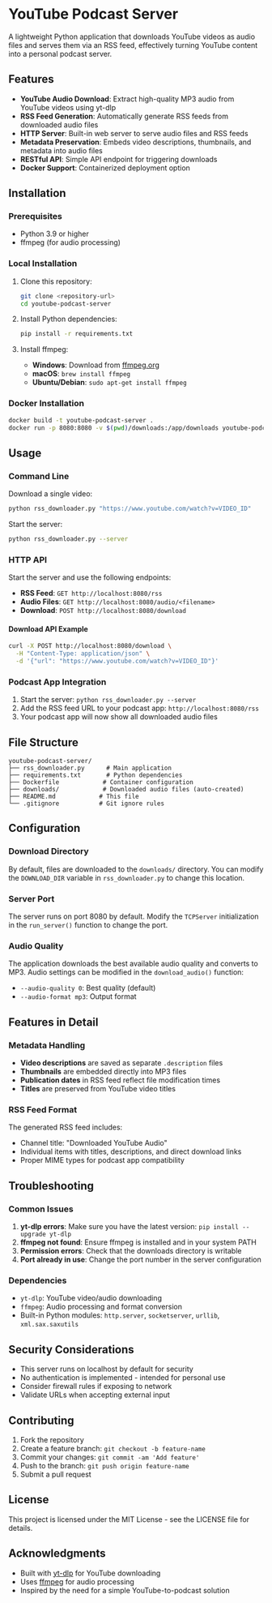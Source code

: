 # YouTube Podcast Server

A lightweight Python application that downloads YouTube videos as audio files and serves them via an RSS feed, effectively turning YouTube content into a personal podcast server.

## Features

- **YouTube Audio Download**: Extract high-quality MP3 audio from YouTube videos using yt-dlp
- **RSS Feed Generation**: Automatically generate RSS feeds from downloaded audio files
- **HTTP Server**: Built-in web server to serve audio files and RSS feeds
- **Metadata Preservation**: Embeds video descriptions, thumbnails, and metadata into audio files
- **RESTful API**: Simple API endpoint for triggering downloads
- **Docker Support**: Containerized deployment option

## Installation

### Prerequisites

- Python 3.9 or higher
- ffmpeg (for audio processing)

### Local Installation

1. Clone this repository:
   ```bash
   git clone <repository-url>
   cd youtube-podcast-server
   ```

2. Install Python dependencies:
   ```bash
   pip install -r requirements.txt
   ```

3. Install ffmpeg:
   - **Windows**: Download from [ffmpeg.org](https://ffmpeg.org/download.html)
   - **macOS**: `brew install ffmpeg`
   - **Ubuntu/Debian**: `sudo apt-get install ffmpeg`

### Docker Installation

```bash
docker build -t youtube-podcast-server .
docker run -p 8080:8080 -v $(pwd)/downloads:/app/downloads youtube-podcast-server
```

## Usage

### Command Line

Download a single video:
```bash
python rss_downloader.py "https://www.youtube.com/watch?v=VIDEO_ID"
```

Start the server:
```bash
python rss_downloader.py --server
```

### HTTP API

Start the server and use the following endpoints:

- **RSS Feed**: `GET http://localhost:8080/rss`
- **Audio Files**: `GET http://localhost:8080/audio/<filename>`
- **Download**: `POST http://localhost:8080/download`

#### Download API Example

```bash
curl -X POST http://localhost:8080/download \
  -H "Content-Type: application/json" \
  -d '{"url": "https://www.youtube.com/watch?v=VIDEO_ID"}'
```

### Podcast App Integration

1. Start the server: `python rss_downloader.py --server`
2. Add the RSS feed URL to your podcast app: `http://localhost:8080/rss`
3. Your podcast app will now show all downloaded audio files

## File Structure

```
youtube-podcast-server/
├── rss_downloader.py      # Main application
├── requirements.txt       # Python dependencies
├── Dockerfile            # Container configuration
├── downloads/            # Downloaded audio files (auto-created)
├── README.md            # This file
└── .gitignore           # Git ignore rules
```

## Configuration

### Download Directory

By default, files are downloaded to the `downloads/` directory. You can modify the `DOWNLOAD_DIR` variable in `rss_downloader.py` to change this location.

### Server Port

The server runs on port 8080 by default. Modify the `TCPServer` initialization in the `run_server()` function to change the port.

### Audio Quality

The application downloads the best available audio quality and converts to MP3. Audio settings can be modified in the `download_audio()` function:

- `--audio-quality 0`: Best quality (default)
- `--audio-format mp3`: Output format

## Features in Detail

### Metadata Handling

- **Video descriptions** are saved as separate `.description` files
- **Thumbnails** are embedded directly into MP3 files
- **Publication dates** in RSS feed reflect file modification times
- **Titles** are preserved from YouTube video titles

### RSS Feed Format

The generated RSS feed includes:
- Channel title: "Downloaded YouTube Audio"
- Individual items with titles, descriptions, and direct download links
- Proper MIME types for podcast app compatibility

## Troubleshooting

### Common Issues

1. **yt-dlp errors**: Make sure you have the latest version: `pip install --upgrade yt-dlp`
2. **ffmpeg not found**: Ensure ffmpeg is installed and in your system PATH
3. **Permission errors**: Check that the downloads directory is writable
4. **Port already in use**: Change the port number in the server configuration

### Dependencies

- `yt-dlp`: YouTube video/audio downloading
- `ffmpeg`: Audio processing and format conversion
- Built-in Python modules: `http.server`, `socketserver`, `urllib`, `xml.sax.saxutils`

## Security Considerations

- This server runs on localhost by default for security
- No authentication is implemented - intended for personal use
- Consider firewall rules if exposing to network
- Validate URLs when accepting external input

## Contributing

1. Fork the repository
2. Create a feature branch: `git checkout -b feature-name`
3. Commit your changes: `git commit -am 'Add feature'`
4. Push to the branch: `git push origin feature-name`
5. Submit a pull request

## License

This project is licensed under the MIT License - see the LICENSE file for details.

## Acknowledgments

- Built with [yt-dlp](https://github.com/yt-dlp/yt-dlp) for YouTube downloading
- Uses [ffmpeg](https://ffmpeg.org/) for audio processing
- Inspired by the need for a simple YouTube-to-podcast solution